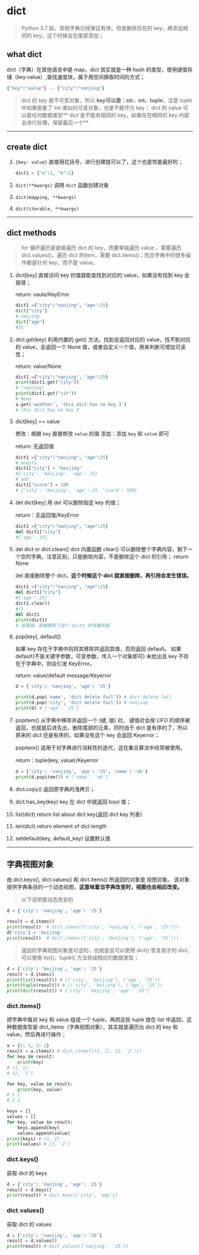 # dict

>Python 3.7 起，常规字典已经保证有序。但是删除存在的 key，再添加相同的 key，这个时候会在尾部添加；

## what dict

dict（字典）在其他语言中是 map，dict 其实就是一种 hash 的类型，使用键值存储（key:value）,查找速度快，属于用空间换取时间的方式；

```python
{"key":"value"} -- {"city":"nanjing"}
```

> dict 的 key 是不可变对象，所以 **key可以是：str、int、tuple**，注意 tuple 中如果嵌套了 list 类似的可变对象，也是不能作为 key；
> dict 的 value 可以是任何数据类型**
> dict 是不能有相同的 key，如果存在相同的 key 内部会进行处理，保留最后一个**

---

## create dict

1. `{key: value}`
    直接用花括号，进行创建就可以了，这个也是性能最好的；

    ```python
    dict1 = {"a":1, "b":2}
    ```
2. `dict(**kwargs)`
    调用 `dict` 函数创建对象

3. `dict(mapping, **kwargs)`

4. `dict(iterable, **kwargs)`

---

## dict methods

> for 循环遍历是直接遍历 dict 的 key，而要单独遍历 value ，需要遍历 dict.values()，遍历 dict 的item，需要 dict.items()；而且字典中的很多操作都是针对 key，而不是 value。

1. dict[key]
    直接访问 key 的值就能查找到对应的 value，如果没有找到 key 会报错；

    return: vaule/KeyError

    ```python
    dict1 ={"city":"nanjing", "age":25}
    dict["city"]
    # nanjing
    dict["age"]
    #25
    ```

2. dict.get(key)
    利用内置的 get() 方法，找到会返回对应的 value，找不到对应的 value，会返回一个 None 值，或者自定义一个值，用来判断可增加可读性；

    return: value/None

    ```python
    dict1 ={"city":"nanjing", "age":25}
    print(dict1.get("city"))
    # "nanjing"
    print(dict1.get("cit"))
    # None
    a.get('weather', 'this dict has no key 3') 
    # this dict has no key 3
    ```

3. dict[key] == value

    修改：根据 `key` 直接修改 `value` 的值
    添加：添加 `key` 和 `value` 即可

    return: 无返回值

    ```python
    dict1 ={"city":"nanjing", "age":25}
    # modify
    dict1["city"] = "beijing"
    #{'city': 'beijing', 'age': 25}
    # add
    dict1["score"] = 100
    # {'city': 'beijing', 'age': 25, 'score': 100}
    ```

4. del dict[key]
    用 del 可以删除指定 key 的值；

    return：无返回值/KeyError

    ```python
    dict1 ={"city":"nanjing", "age":25}
    del dict1["city"]
    #{'age': 25}
    ```

5. del dict or dict.clean()
    dict 内置函数 clear() 可以删除整个字典内容，剩下一个空的字典，注意区别，只是删除内容，不是删除这个 dict 的引用；
    return None

    del 直接删除整个 dict，**这个时候这个 dict 就直接删除，再引用会发生错误。**

    ```python
    dict1 ={"city":"nanjing", "age":25}
    del dict1["city"]
    #{'age': 25}
    dict1.clear()
    #{}
    del dict1
    print(dict1)
    # 会报错，直接删除了这个 dict1 的变量和值
    ```

6. pop(key[, default])

    如果 key 存在于字典中则将其移除并返回其值，否则返回 default。 如果 default(不是关键字参数，可变参数，传入一个对象即可) 未给出且 key 不存在于字典中，则会引发 KeyError。

    return: value/default message/Keyerror

    ```python
    d = {'city': 'nanjing', 'age': '25'}

    print(d.pop('name', 'dict delete fail')) # dict delete fail
    print(d.pop('city', 'dict delete fail')) # nanjing
    print(d) # {'age': '25'}
    ```

7. popitem()
    从字典中移除并返回一个 (键, 值) 对。 键值对会按 LIFO 的顺序被返回，也就是后进先出，删除尾部的元素，同时由于 dict 是有序的了，所以原来的 dict 还是有序的，如果没有这个 key 会返回 Keyerror；

    popitem() 适用于对字典进行消耗性的迭代，这在集合算法中经常被使用。

    return：tuple(key, value)/Keyerror

    ```python
    d = {'city': 'nanjing', 'age': '25', 'name': 'ok'}
    print(d.popitem()) # ('name', 'ok')
    ```

8. dict.copy()
    返回原字典的浅拷贝；

9. dict.has_key(key)
    key 在 dict 中就返回 bool 值；

10. list(dict)
    return list about dict key(返回 dict key 列表)

11. len(dict)
    return element of dict length  

12. setdefault(key, default_key)
    设置默认值

---

## 字典视图对象

由 dict.keys(), dict.values() 和 dict.items() 所返回的对象是 视图对象。 该对象提供字典条目的一个动态视图，**这意味着当字典改变时，视图也会相应改变。**

> 以下说明是动态改变的

```python
d = {'city': 'nanjing', 'age': '25'}

result = d.items()
print(result)  # dict_items([('city', 'nanjing'), ('age', '25')])
d['city'] = 'beijing'
print(result)  # dict_items([('city', 'beijing'), ('age', '25')])
```

> 返回的字典视图对象是可逆的，也就是说可以使用 dict() 恢复刚才的 dict，可以使用 list()，tuple() 方法转成相应的数据类型；

```python
d = {'city': 'beijing', 'age': '25'}
result = d.items()
print(list(result)) # [('city', 'beijing'), ('age', '25')]
print(tuple(result)) # (('city', 'beijing'), ('age', '25'))
print(dict(result)) # {'city': 'beijing', 'age': '25'}
```

### dict.items()

把字典中每对 key 和 value 组成一个 tuple，再把这些 tuple 放在 list 中返回，这种数据类型是 dict_items（字典视图对象），其实就是遍历出 dict 的 key 和 value，然后再进行操作；

```python
a = {1: 1, 2: 2}
result = a.items() # dict_items([(1, 1), (2, '2')])
for key in result:
    print(key)
# (1, 1)
# (2, '2')

for key, value in result:
    print(key, value)
# 1 1
# 2 2

keys = []
values = []
for key, value in result:
    keys.append(key)
    values.append(value)
print(keys) # [1, 2]
print(values) # [1, '2']
```

### dict.keys()

获取 dict 的 keys

```python
d = {'city': 'nanjing', 'age': '25'}
result = d.keys()
print(result) # dict_keys(['city', 'age'])
```

### dict.values()

获取 dict 的 values

```python
d = {'city': 'nanjing', 'age': '25'}
result = d.values()
print(result) # dict_values(['nanjing', '25'])
```
